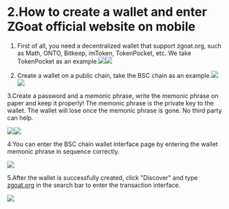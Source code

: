# 2.How to create a wallet and enter ZGoat official website on mobile

1. First of all, you need a decentralized wallet that support zgoat.org, such as Math, ONTO, Bitkeep, imToken, TokenPocket, etc. We take TokenPocket as an example.![](https://gblobscdn.gitbook.com/assets%2F-MZ2IxeCguco8dlwzLo6%2F-McxJ8JVm0Dwef3OU8CB%2F-McxMFKVX7wYCW1wAds1%2F1.png?alt=media&token=da5664b3-9cac-42f9-b263-34c4021facd2)![](https://gblobscdn.gitbook.com/assets%2F-MZ2IxeCguco8dlwzLo6%2F-Md1O6fSJiQ9Sw4rUwNr%2F-Md1PKejJwM-GwaAHfX2%2F2.png?alt=media&token=aaba11d6-9bcf-4a53-b269-d59772e798e3)

2. Create a wallet on a public chain, take the BSC chain as an example.![](https://gblobscdn.gitbook.com/assets%2F-MZ2IxeCguco8dlwzLo6%2F-Md1O6fSJiQ9Sw4rUwNr%2F-Md1P-mno0Pr6jL79tBX%2F3.png?alt=media&token=bcb65734-032d-459c-b9c1-e337c388c483)![](https://gblobscdn.gitbook.com/assets%2F-MZ2IxeCguco8dlwzLo6%2F-Md1O6fSJiQ9Sw4rUwNr%2F-Md1PESOHCaS-utJdHDu%2F4.png?alt=media&token=c1de96dd-d309-486e-b146-7d2f1119e89a)

3.Create a password and a memonic phrase, write the memonic phrase on paper and keep it properly! The memonic phrase is the private key to the wallet. The wallet will lose once the memonic phrase is gone. No third party can help.

![](https://gblobscdn.gitbook.com/assets%2F-MZ2IxeCguco8dlwzLo6%2F-Md1O6fSJiQ9Sw4rUwNr%2F-Md1PVvfHAC-TwPYh795%2F5.png?alt=media&token=8c4752b1-be97-4d29-84be-8a6f2f218313)![](https://gblobscdn.gitbook.com/assets%2F-MZ2IxeCguco8dlwzLo6%2F-Md1O6fSJiQ9Sw4rUwNr%2F-Md1P_kbJkYg0npmqf8m%2F7.png?alt=media&token=755441c6-6f2a-4a67-877e-2bfb73831ec7)

4.You can enter the BSC chain wallet interface page by entering the wallet memonic phrase in sequence correctly.

![](https://gblobscdn.gitbook.com/assets%2F-MZ2IxeCguco8dlwzLo6%2F-Md1O6fSJiQ9Sw4rUwNr%2F-Md1Pe5Ai5ya5XEU2jkv%2F8.png?alt=media&token=0ccf268b-ec72-4d31-a0f6-01edb8ad39a0)

5.After the wallet is successfully created, click "Discover" and type [zgoat.org](http://zgoat.org) in the search bar to enter the transaction interface.

![](https://gblobscdn.gitbook.com/assets%2F-MZ2IxeCguco8dlwzLo6%2F-MaRIAg2MxNpIJfaDiaq%2F-MaRTrU_Q4vhsgEFiYg7%2F%E5%9B%BE%E7%89%873.png?alt=media&token=b89f3c2a-07f3-411a-89ae-44107856a1e3)

